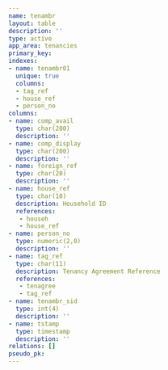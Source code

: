 ```yaml
---
name: tenambr
layout: table
description: ''
type: active
app_area: tenancies
primary_key: 
indexes:
- name: tenambr01
  unique: true
  columns:
  - tag_ref
  - house_ref
  - person_no
columns:
- name: comp_avail
  type: char(200)
  description: ''
- name: comp_display
  type: char(200)
  description: ''
- name: foreign_ref
  type: char(20)
  description: ''
- name: house_ref
  type: char(10)
  description: Household ID
  references:
   - househ
   - house_ref
- name: person_no
  type: numeric(2,0)
  description: ''
- name: tag_ref
  type: char(11)
  description: Tenancy Agreement Reference
  references:
   - tenagree
   - tag_ref
- name: tenambr_sid
  type: int(4)
  description: ''
- name: tstamp
  type: timestamp
  description: ''
relations: []
pseudo_pk: 
---
```


